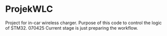 # ProjekWLC
Project for in-car wireless charger. Purpose of this code to control the logic of STM32.
070425
Current stage is just preparing the workflow.
